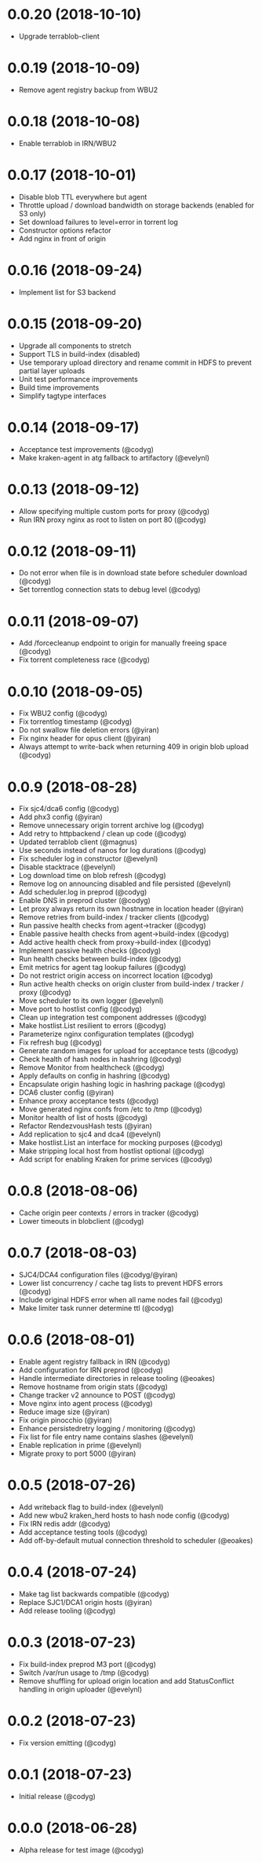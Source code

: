 0.0.20 (2018-10-10)
====
- Upgrade terrablob-client

0.0.19 (2018-10-09)
====
- Remove agent registry backup from WBU2

0.0.18 (2018-10-08)
====
- Enable terrablob in IRN/WBU2

0.0.17 (2018-10-01)
====
- Disable blob TTL everywhere but agent
- Throttle upload / download bandwidth on storage backends (enabled for S3 only)
- Set download failures to level=error in torrent log
- Constructor options refactor
- Add nginx in front of origin

0.0.16 (2018-09-24)
====
- Implement list for S3 backend

0.0.15 (2018-09-20)
====
- Upgrade all components to stretch
- Support TLS in build-index (disabled)
- Use temporary upload directory and rename commit in HDFS to prevent partial layer uploads
- Unit test performance improvements
- Build time improvements
- Simplify tagtype interfaces

0.0.14 (2018-09-17)
====
- Acceptance test improvements (@codyg)
- Make kraken-agent in atg fallback to artifactory (@evelynl)

0.0.13 (2018-09-12)
====
- Allow specifying multiple custom ports for proxy (@codyg)
- Run IRN proxy nginx as root to listen on port 80 (@codyg)

0.0.12 (2018-09-11)
====
- Do not error when file is in download state before scheduler download (@codyg)
- Set torrentlog connection stats to debug level (@codyg)

0.0.11 (2018-09-07)
====
- Add /forcecleanup endpoint to origin for manually freeing space (@codyg)
- Fix torrent completeness race (@codyg)

0.0.10 (2018-09-05)
====
- Fix WBU2 config (@codyg)
- Fix torrentlog timestamp (@codyg)
- Do not swallow file deletion errors (@yiran)
- Fix nginx header for opus client (@yiran)
- Always attempt to write-back when returning 409 in origin blob upload (@codyg)

0.0.9 (2018-08-28)
====
- Fix sjc4/dca6 config (@codyg)
- Add phx3 config (@yiran)
- Remove unnecessary origin torrent archive log (@codyg)
- Add retry to httpbackend / clean up code (@codyg)
- Updated terrablob client (@magnus)
- Use seconds instead of nanos for log durations (@codyg)
- Fix scheduler log in constructor (@evelynl)
- Disable stacktrace (@evelynl)
- Log download time on blob refresh (@codyg)
- Remove log on announcing disabled and file persisted (@evelynl)
- Add scheduler.log in preprod (@codyg)
- Enable DNS in preprod cluster (@codyg)
- Let proxy always return its own hostname in location header (@yiran)
- Remove retries from build-index / tracker clients (@codyg)
- Run passive health checks from agent->tracker (@codyg)
- Enable passive health checks from agent->build-index (@codyg)
- Add active health check from proxy->build-index (@codyg)
- Implement passive health checks (@codyg)
- Run health checks between build-index (@codyg)
- Emit metrics for agent tag lookup failures (@codyg)
- Do not restrict origin access on incorrect location (@codyg)
- Run active health checks on origin cluster from build-index / tracker / proxy (@codyg)
- Move scheduler to its own logger (@evelynl)
- Move port to hostlist config (@codyg)
- Clean up integration test component addresses (@codyg)
- Make hostlist.List resilient to errors (@codyg)
- Parameterize nginx configuration templates (@codyg)
- Fix refresh bug (@codyg)
- Generate random images for upload for acceptance tests (@codyg)
- Check health of hash nodes in hashring (@codyg)
- Remove Monitor from healthcheck (@codyg)
- Apply defaults on config in hashring (@codyg)
- Encapsulate origin hashing logic in hashring package (@codyg)
- DCA6 cluster config (@yiran)
- Enhance proxy acceptance tests (@codyg)
- Move generated nginx confs from /etc to /tmp (@codyg)
- Monitor health of list of hosts (@codyg)
- Refactor RendezvousHash tests (@yiran)
- Add replication to sjc4 and dca4 (@evelynl)
- Make hostlist.List an interface for mocking purposes (@codyg)
- Make stripping local host from hostlist optional (@codyg)
- Add script for enabling Kraken for prime services (@codyg)

0.0.8 (2018-08-06)
====
- Cache origin peer contexts / errors in tracker (@codyg)
- Lower timeouts in blobclient (@codyg)

0.0.7 (2018-08-03)
====
- SJC4/DCA4 configuration files (@codyg/@yiran)
- Lower list concurrency / cache tag lists to prevent HDFS errors (@codyg)
- Include original HDFS error when all name nodes fail (@codyg)
- Make limiter task runner determine ttl (@codyg)

0.0.6 (2018-08-01)
====
- Enable agent registry fallback in IRN (@codyg)
- Add configuration for IRN preprod (@codyg)
- Handle intermediate directories in release tooling (@eoakes)
- Remove hostname from origin stats (@codyg)
- Change tracker v2 announce to POST (@codyg)
- Move nginx into agent process (@codyg)
- Reduce image size (@yiran)
- Fix origin pinocchio (@yiran)
- Enhance persistedretry logging / monitoring (@codyg)
- Fix list for file entry name contains slashes (@evelynl)
- Enable replication in prime (@evelynl)
- Migrate proxy to port 5000 (@yiran)

0.0.5 (2018-07-26)
====
- Add writeback flag to build-index (@evelynl)
- Add new wbu2 kraken_herd hosts to hash node config (@codyg)
- Fix IRN redis addr (@codyg)
- Add acceptance testing tools (@codyg)
- Add off-by-default mutual connection threshold to scheduler (@eoakes)

0.0.4 (2018-07-24)
====
- Make tag list backwards compatible (@codyg)
- Replace SJC1/DCA1 origin hosts (@yiran)
- Add release tooling (@codyg)

0.0.3 (2018-07-23)
====
- Fix build-index preprod M3 port (@codyg)
- Switch /var/run usage to /tmp (@codyg)
- Remove shuffling for upload origin location and add StatusConflict handling in origin uploader (@evelynl)

0.0.2 (2018-07-23)
====
- Fix version emitting (@codyg)

0.0.1 (2018-07-23)
====
- Initial release (@codyg)

0.0.0 (2018-06-28)
====
- Alpha release for test image (@codyg)
